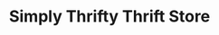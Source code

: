 ---
title: "Simply Thrifty Thrift Store"
url: /washington/simply-thrifty-thrift-store/
shop: Gebrauchtwaren
---